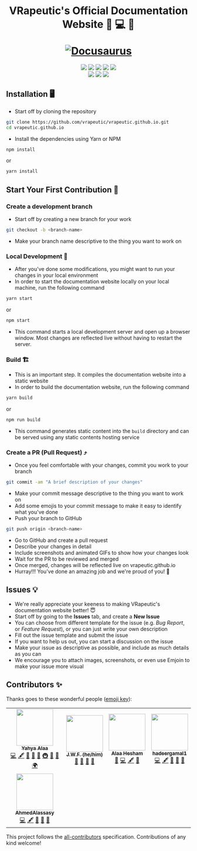 <h1 align="center">
  <p align="center">VRapeutic's Official Documentation Website  📝 💻 🚀</p>
  <a href="https://github.com/vrapeutic"><img src="./static/img/vrapeutic-logo.ico" alt="Docusaurus"></a>
</h1>

<p align="center">
    <a href="https://app.circleci.com/insights/github/vrapeutic/vrapeutic.github.io/workflows/build/overview?reporting-window=last-90-days&branch=main"><img src="https://circleci.com/gh/vrapeutic/vrapeutic.github.io.svg?style=shield"/></a>
    <a href="https://github.com/vrapeutic/vrapeutic.github.io/blob/main/LICENSE"><img src="https://img.shields.io/badge/License-GPL%20v3.0-brightgreen"/></a>
    <a href=""><img src="https://img.shields.io/badge/npm-6.14.13-yellowgreen"/></a>
    <a href=""><img src="https://img.shields.io/badge/Made%20with-%E2%9D%A4-red"/></a>
    <a href="https://docusaurus.io/"><img src="https://img.shields.io/badge/Built%20with-Docusaurus-brightgreen"/></a>
    <br>
    <a href="https://github.com/vrapeutic"><img src="https://img.shields.io/github/stars/vrapeutic?affiliations=OWNER%2CCOLLABORATOR%2CORGANIZATION_MEMBER&style=social"></a>
    <a href="https://twitter.com/myvrapeutic"><img src="https://img.shields.io/twitter/follow/myvrapeutic?style=social"/></a>
    <a><img src="https://img.shields.io/badge/all_contributors-0-orange.svg?style=flat-square"/></a>
</p>

## Installation 🖥

- Start off by cloning the repository

```sh
git clone https://github.com/vrapeutic/vrapeutic.github.io.git
cd vrapeutic.github.io
```

- Install the dependencies using Yarn or NPM

```bash
npm install
```

or

```bash
yarn install
```

## Start Your First Contribution 🌟

### Create a development branch

- Start off by creating a new branch for your work

```sh
git checkout -b <branch-name>
```

- Make your branch name descriptive to the thing you want to work on

### Local Development 🧱

- After you've done some modifications, you might want to run your changes in your local environment
- In order to start the documentation website locally on your local machine, run the following command

```bash
yarn start
```

or

```bash
npm start
```

- This command starts a local development server and open up a browser window. Most changes are reflected live without having to restart the server.

### Build 🏗

- This is an important step. It compiles the documentation website into a static website
- In order to build the documentation website, run the following command

```bash
yarn build
```

or

```bash
npm run build
```

- This command generates static content into the `build` directory and can be served using any static contents hosting service

### Create a PR (Pull Request) ⤴

- Once you feel comfortable with your changes, commit you work to your branch

```sh
git commit -am "A brief description of your changes"
```

- Make your commit message descriptive to the thing you want to work on
- Add some emojis to your commit message to make it easy to identify what you've done
- Push your branch to GitHub

```sh
git push origin <branch-name>
```

- Go to GitHub and create a pull request
- Describe your changes in detail
- Include screenshots and animated GIFs to show how your changes look
- Wait for the PR to be reviewed and merged
- Once merged, changes will be reflected live on vrapeutic.github.io
- Hurray!!! You've done an amazing job and we're proud of you! 🚀

## Issues 💡

- We're really appreciate your keeness to making VRapeutic's documentation website better! 😇
- Start off by going to the **Issues** tab, and create a **New Issue**
- You can choose from different template for the issue (e.g. _Bug Report_, or _Feature Request_), or you can just write your own description
- Fill out the issue template and submit the issue
- If you want to help us out, you can start a discussion on the issue
- Make your issue as descriptive as possible, and include as much details as you can
- We encourage you to attach images, screenshots, or even use Emjoin to make your issue more visual

## Contributors ✨

Thanks goes to these wonderful people ([emoji key](https://allcontributors.org/docs/en/emoji-key)):

<!-- ALL-CONTRIBUTORS-LIST:START - Do not remove or modify this section -->
<!-- prettier-ignore-start -->
<!-- markdownlint-disable -->
<table>
  <tr>
    <td align="center"><a href="https://www.linkedin.com/in/yahya-alaa/"><img src="https://avatars.githubusercontent.com/u/31636106?v=4?s=100" width="100px;" alt=""/><br /><sub><b>Yahya Alaa</b></sub></a><br /><a href="https://github.com/vrapeutic/vrapeutic.github.io/commits?author=YahyaAlaaMassoud" title="Code">💻</a> <a href="#content-YahyaAlaaMassoud" title="Content">🖋</a> <a href="#design-YahyaAlaaMassoud" title="Design">🎨</a> <a href="https://github.com/vrapeutic/vrapeutic.github.io/commits?author=YahyaAlaaMassoud" title="Documentation">📖</a> <a href="#ideas-YahyaAlaaMassoud" title="Ideas, Planning, & Feedback">🤔</a> <a href="#infra-YahyaAlaaMassoud" title="Infrastructure (Hosting, Build-Tools, etc)">🚇</a> <a href="#maintenance-YahyaAlaaMassoud" title="Maintenance">🚧</a> <a href="#projectManagement-YahyaAlaaMassoud" title="Project Management">📆</a> <a href="#translation-YahyaAlaaMassoud" title="Translation">🌍</a></td>
    <td align="center"><a href="https://jwf.io/"><img src="https://avatars.githubusercontent.com/u/4721034?v=4?s=100" width="100px;" alt=""/><br /><sub><b>J.W.F. (he/him)</b></sub></a><br /><a href="#question-jwflory" title="Answering Questions">💬</a> <a href="https://github.com/vrapeutic/vrapeutic.github.io/issues?q=author%3Ajwflory" title="Bug reports">🐛</a> <a href="#ideas-jwflory" title="Ideas, Planning, & Feedback">🤔</a> <a href="#tool-jwflory" title="Tools">🔧</a></td>
    <td align="center"><a href="https://github.com/AlaaHesham1996"><img src="https://avatars.githubusercontent.com/u/46730861?v=4?s=100" width="100px;" alt=""/><br /><sub><b>Alaa Hesham </b></sub></a><br /><a href="#blog-AlaaHesham1996" title="Blogposts">📝</a> <a href="https://github.com/vrapeutic/vrapeutic.github.io/commits?author=AlaaHesham1996" title="Code">💻</a> <a href="#content-AlaaHesham1996" title="Content">🖋</a> <a href="#research-AlaaHesham1996" title="Research">🔬</a></td>
    <td align="center"><a href="https://github.com/hadeergamal1"><img src="https://avatars.githubusercontent.com/u/52928785?v=4?s=100" width="100px;" alt=""/><br /><sub><b>hadeergamal1</b></sub></a><br /><a href="https://github.com/vrapeutic/vrapeutic.github.io/commits?author=hadeergamal1" title="Code">💻</a> <a href="#content-hadeergamal1" title="Content">🖋</a> <a href="https://github.com/vrapeutic/vrapeutic.github.io/commits?author=hadeergamal1" title="Documentation">📖</a> <a href="#ideas-hadeergamal1" title="Ideas, Planning, & Feedback">🤔</a> <a href="#userTesting-hadeergamal1" title="User Testing">📓</a></td>
  </tr>
  <tr>
    <td align="center"><a href="https://github.com/AhmedAlassasy"><img src="https://avatars.githubusercontent.com/u/68190599?v=4?s=100" width="100px;" alt=""/><br /><sub><b>AhmedAlassasy</b></sub></a><br /><a href="https://github.com/vrapeutic/vrapeutic.github.io/commits?author=AhmedAlassasy" title="Code">💻</a> <a href="#content-AhmedAlassasy" title="Content">🖋</a> <a href="https://github.com/vrapeutic/vrapeutic.github.io/commits?author=AhmedAlassasy" title="Documentation">📖</a> <a href="#ideas-AhmedAlassasy" title="Ideas, Planning, & Feedback">🤔</a> <a href="#userTesting-AhmedAlassasy" title="User Testing">📓</a></td>
  </tr>
</table>

<!-- markdownlint-restore -->
<!-- prettier-ignore-end -->

<!-- ALL-CONTRIBUTORS-LIST:END -->

This project follows the [all-contributors](https://github.com/all-contributors/all-contributors) specification. Contributions of any kind welcome!
